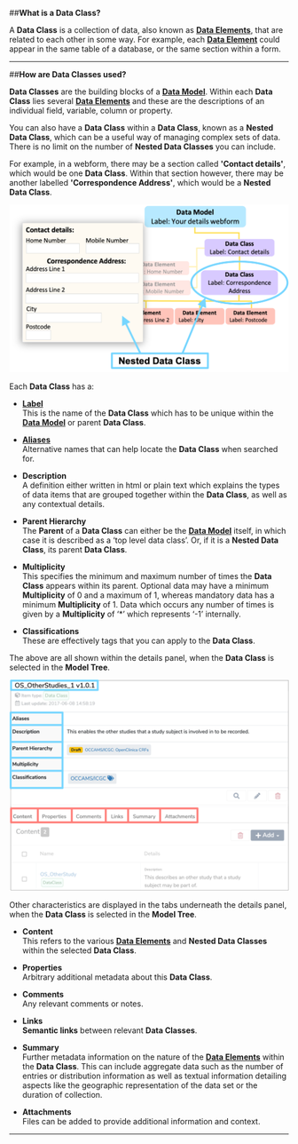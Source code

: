 ##**What is a Data Class?**

A **Data Class** is a collection of data, also known as **[Data Elements](../data-element/data-element.md)**, that are related to each other in some way. For example, each **[Data Element](../data-element/data-element.md)** could appear in the same table of a database, or the same section within a form.

---
##**How are Data Classes used?**

**Data Classes** are the building blocks of a **[Data Model](../data-model/data-model.md)**. Within each **Data Class** lies several **[Data Elements](../data-element/data-element.md)** and these are the descriptions of an individual field, variable, column or property. 

You can also have a **Data Class** within a **Data Class**, known as a **Nested Data Class**, which can be a useful way of managing complex sets of data. There is no limit on the number of **Nested Data Classes** you can include. 

For example, in a webform, there may be a section called **'Contact details'**, which would be one **Data Class**. Within that section however, there may be another labelled **'Correspondence Address'**, which would be a **Nested Data Class**.  

![A Nested Data Class example illustrated in a webform and a Data Model](nested-data-class.png)


Each **Data Class** has a:

* **[Label](../label/label.md)**  
	This is the name of the **Data Class** which has to be unique within the **[Data Model](../data-model/data-model.md)** or parent **Data Class**.

* **[Aliases](../aliases/aliases.md)**  
	Alternative names that can help locate the **Data Class** when searched for.

* **Description**  
	A definition either written in html or plain text which explains the types of data items that are grouped together within the **Data Class**, as well as any contextual details.
	
* **Parent Hierarchy**  
	The **Parent** of a **Data Class** can either be the **[Data Model](../data-model/data-model.md)** itself, in which case it is described as a ‘top level data class’. Or, if it is a **Nested Data Class**, its parent **Data Class**.
	
* **Multiplicity**  
	This specifies the minimum and maximum number of times the **Data Class** appears within its parent. Optional data may have a minimum **Multiplicity** of 0 and a maximum of 1, whereas mandatory data has a minimum **Multiplicity** of 1. Data which occurs any number of times is given by a **Multiplicity** of ‘*’ which represents ‘-1’ internally.

* **Classifications**  
	These are effectively tags that you can apply to the **Data Class**. 

The above are all shown within the details panel, when the **Data Class** is selected in the **Model Tree**.


![Data Class details panel](data-class-details.png)


Other characteristics are displayed in the tabs underneath the details panel, when the **Data Class** is selected in the **Model Tree**.

* **Content**  
	This refers to the various **[Data Elements](../data-element/data-element.md)** and **Nested Data Classes** within the selected **Data Class**.
	
* **Properties**  
	Arbitrary additional metadata about this **Data Class**.

* **Comments**  
	Any relevant comments or notes. 

* **Links**  
	**Semantic links** between relevant **Data Classes**.

* **Summary**  
	Further metadata information on the nature of the **[Data Elements](../data-element/data-element.md)** within the **Data Class**. This can include aggregate data such as the number of entries or distribution information as well as textual information detailing aspects like the geographic representation of the data set or the duration of collection. 

* **Attachments**  
	Files can be added to provide additional information and context. 

---

